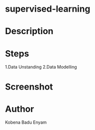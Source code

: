 # supervised-learning
# Description



# Steps
1.Data Unstanding 
2.Data Modelling

# Screenshot

# Author
Kobena Badu Enyam
